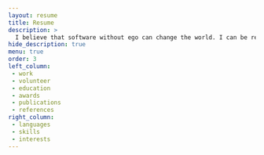 ```yaml
---
layout: resume
title: Resume
description: >
  I believe that software without ego can change the world. I can be reached at dprol@iese.edu
hide_description: true
menu: true
order: 3
left_column:
 - work
 - volunteer
 - education
 - awards
 - publications
 - references
right_column:
 - languages
 - skills
 - interests
---
```

